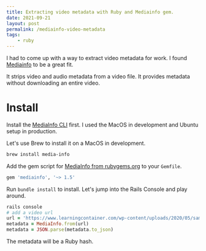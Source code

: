 ```yaml
---
title: Extracting video metadata with Ruby and Mediainfo gem.
date: 2021-09-21
layout: post
permalink: /mediainfo-video-metadata
tags: 
    - ruby
---
```


I had to come up with a way to extract video metadata for work. I found [Mediainfo](https://github.com/greatseth/mediainfo) to be a great fit.

It strips video and audio metadata from a video file. It provides metadata without downloading an entire video.

# Install
Install the [MediaInfo CLI](https://mediaarea.net/en/MediaInfo) first. I used the MacOS in development 
and Ubuntu setup in production.

Let's use Brew to install it on a MacOS in development.

```bash
brew install media-info
```

Add the gem script for [MediaInfo from rubygems.org](https://rubygems.org/gems/mediainfo/versions/1.5.0) to 
your `Gemfile`.

```bash
gem 'mediainfo', '~> 1.5'
```

Run `bundle install` to install. Let's jump into the Rails Console and play around.

```ruby
rails console
# add a video url
url = 'https://www.learningcontainer.com/wp-content/uploads/2020/05/sample-mp4-file.mp4'
metadata = MediaInfo.from(url)
metadata = JSON.parse(metadata.to_json)
```

The metadata will be a Ruby hash.